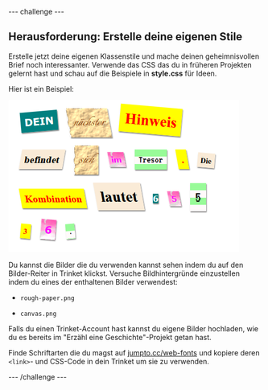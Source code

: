 \--- challenge \---

## Herausforderung: Erstelle deine eigenen Stile

Erstelle jetzt deine eigenen Klassenstile und mache deinen geheimnisvollen Brief noch interessanter. Verwende das CSS das du in früheren Projekten gelernt hast und schau auf die Beispiele in **style.css** für Ideen.

Hier ist ein Beispiel:

![Screenshot](images/letter-fonts-challenge3.png)

Du kannst die Bilder die du verwenden kannst sehen indem du auf den Bilder-Reiter in Trinket klickst. Versuche Bildhintergründe einzustellen indem du eines der enthaltenen Bilder verwendest:

+ `rough-paper.png`

+ `canvas.png`

Falls du einen Trinket-Account hast kannst du eigene Bilder hochladen, wie du es bereits im "Erzähl eine Geschichte"-Projekt getan hast.

Finde Schriftarten die du magst auf <a href="http://jumpto.cc/web-fonts" target="_blank">jumpto.cc/web-fonts</a> und kopiere deren `<link>`- und CSS-Code in dein Trinket um sie zu verwenden.

\--- /challenge \---